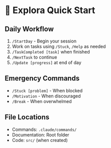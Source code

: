 # 🚀 Explora Quick Start

## Daily Workflow
1. `/StartDay` - Begin your session
2. Work on tasks using `/Stuck`, `/Help` as needed
3. `/TaskCompleted [task]` when finished
4. `/NextTask` to continue
5. `/Update [progress]` at end of day

## Emergency Commands
- `/Stuck [problem]` - When blocked
- `/Motivation` - When discouraged  
- `/Break` - When overwhelmed

## File Locations
- Commands: `.claude/commands/`
- Documentation: Root folder
- Code: `src/` (when created)